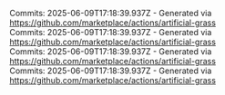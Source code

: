 Commits: 2025-06-09T17:18:39.937Z - Generated via https://github.com/marketplace/actions/artificial-grass
<br>
Commits: 2025-06-09T17:18:39.937Z - Generated via https://github.com/marketplace/actions/artificial-grass
<br>
Commits: 2025-06-09T17:18:39.937Z - Generated via https://github.com/marketplace/actions/artificial-grass
<br>
Commits: 2025-06-09T17:18:39.937Z - Generated via https://github.com/marketplace/actions/artificial-grass
<br>
